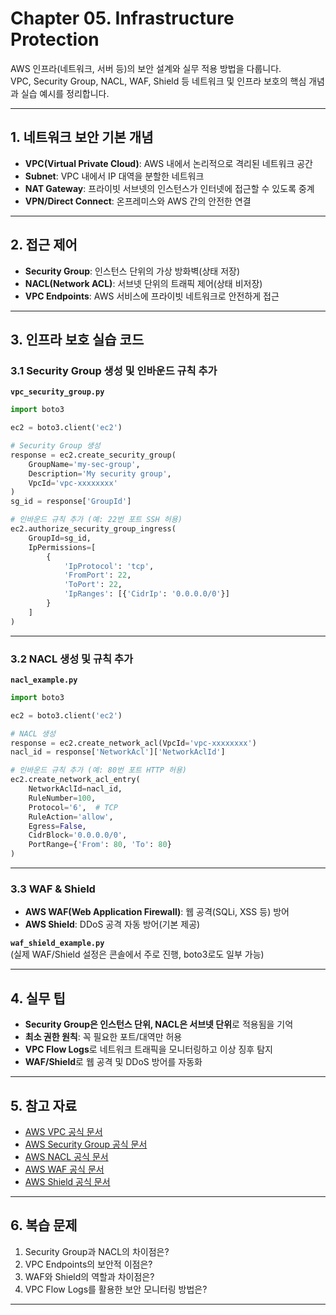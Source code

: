 # Chapter 05. Infrastructure Protection

AWS 인프라(네트워크, 서버 등)의 보안 설계와 실무 적용 방법을 다룹니다.  
VPC, Security Group, NACL, WAF, Shield 등 네트워크 및 인프라 보호의 핵심 개념과 실습 예시를 정리합니다.

---

## 1. 네트워크 보안 기본 개념

- **VPC(Virtual Private Cloud)**: AWS 내에서 논리적으로 격리된 네트워크 공간
- **Subnet**: VPC 내에서 IP 대역을 분할한 네트워크
- **NAT Gateway**: 프라이빗 서브넷의 인스턴스가 인터넷에 접근할 수 있도록 중계
- **VPN/Direct Connect**: 온프레미스와 AWS 간의 안전한 연결

---

## 2. 접근 제어

- **Security Group**: 인스턴스 단위의 가상 방화벽(상태 저장)
- **NACL(Network ACL)**: 서브넷 단위의 트래픽 제어(상태 비저장)
- **VPC Endpoints**: AWS 서비스에 프라이빗 네트워크로 안전하게 접근

---

## 3. 인프라 보호 실습 코드

### 3.1 Security Group 생성 및 인바운드 규칙 추가

**`vpc_security_group.py`**
```python
import boto3

ec2 = boto3.client('ec2')

# Security Group 생성
response = ec2.create_security_group(
    GroupName='my-sec-group',
    Description='My security group',
    VpcId='vpc-xxxxxxxx'
)
sg_id = response['GroupId']

# 인바운드 규칙 추가 (예: 22번 포트 SSH 허용)
ec2.authorize_security_group_ingress(
    GroupId=sg_id,
    IpPermissions=[
        {
            'IpProtocol': 'tcp',
            'FromPort': 22,
            'ToPort': 22,
            'IpRanges': [{'CidrIp': '0.0.0.0/0'}]
        }
    ]
)
```

---

### 3.2 NACL 생성 및 규칙 추가

**`nacl_example.py`**
```python
import boto3

ec2 = boto3.client('ec2')

# NACL 생성
response = ec2.create_network_acl(VpcId='vpc-xxxxxxxx')
nacl_id = response['NetworkAcl']['NetworkAclId']

# 인바운드 규칙 추가 (예: 80번 포트 HTTP 허용)
ec2.create_network_acl_entry(
    NetworkAclId=nacl_id,
    RuleNumber=100,
    Protocol='6',  # TCP
    RuleAction='allow',
    Egress=False,
    CidrBlock='0.0.0.0/0',
    PortRange={'From': 80, 'To': 80}
)
```

---

### 3.3 WAF & Shield

- **AWS WAF(Web Application Firewall)**: 웹 공격(SQLi, XSS 등) 방어
- **AWS Shield**: DDoS 공격 자동 방어(기본 제공)

**`waf_shield_example.py`**  
(실제 WAF/Shield 설정은 콘솔에서 주로 진행, boto3로도 일부 가능)

---

## 4. 실무 팁

- **Security Group은 인스턴스 단위, NACL은 서브넷 단위**로 적용됨을 기억
- **최소 권한 원칙**: 꼭 필요한 포트/대역만 허용
- **VPC Flow Logs**로 네트워크 트래픽을 모니터링하고 이상 징후 탐지
- **WAF/Shield**로 웹 공격 및 DDoS 방어를 자동화

---

## 5. 참고 자료

- [AWS VPC 공식 문서](https://docs.aws.amazon.com/ko_kr/vpc/latest/userguide/what-is-amazon-vpc.html)
- [AWS Security Group 공식 문서](https://docs.aws.amazon.com/ko_kr/vpc/latest/userguide/VPC_SecurityGroups.html)
- [AWS NACL 공식 문서](https://docs.aws.amazon.com/ko_kr/vpc/latest/userguide/vpc-network-acls.html)
- [AWS WAF 공식 문서](https://docs.aws.amazon.com/ko_kr/waf/latest/developerguide/what-is-aws-waf.html)
- [AWS Shield 공식 문서](https://docs.aws.amazon.com/ko_kr/waf/latest/ddos-ug/ddos-overview.html)

---

## 6. 복습 문제

1. Security Group과 NACL의 차이점은?
2. VPC Endpoints의 보안적 이점은?
3. WAF와 Shield의 역할과 차이점은?
4. VPC Flow Logs를 활용한 보안 모니터링 방법은?

---
